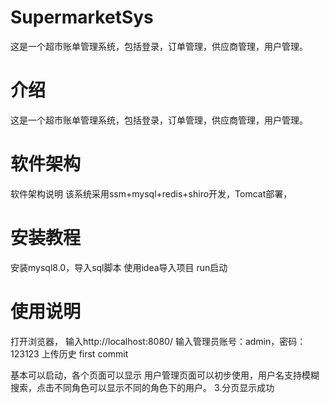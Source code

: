 # SupermarketSys
这是一个超市账单管理系统，包括登录，订单管理，供应商管理，用户管理。

# 介绍
这是一个超市账单管理系统，包括登录，订单管理，供应商管理，用户管理。

# 软件架构
软件架构说明 该系统采用ssm+mysql+redis+shiro开发，Tomcat部署，

# 安装教程
安装mysql8.0，导入sql脚本
使用idea导入项目
run启动
# 使用说明
打开浏览器，
输入http://localhost:8080/
输入管理员账号：admin，密码：123123
上传历史
first commit

基本可以启动，各个页面可以显示
用户管理页面可以初步使用，用户名支持模糊搜索，点击不同角色可以显示不同的角色下的用户。 3.分页显示成功
